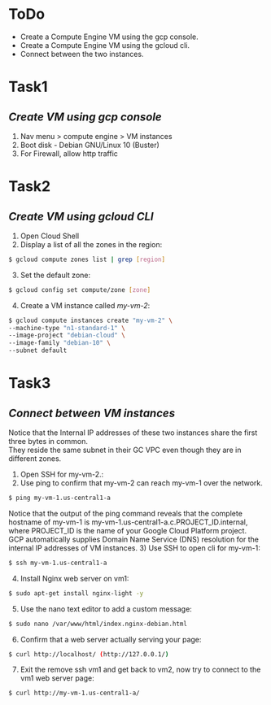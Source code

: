 # ToDo
- Create a Compute Engine VM using the gcp console.
- Create a Compute Engine VM using the gcloud cli.
- Connect between the two instances.

# Task1
## *Create VM using gcp console*
1) Nav menu > compute engine > VM instances
2) Boot disk - Debian GNU/Linux 10 (Buster)
3) For Firewall, allow http traffic

# Task2
## *Create VM using gcloud CLI*
1) Open Cloud Shell
2) Display a list of all the zones in the region:
```sh
$ gcloud compute zones list | grep [region]
```
3) Set the default zone:
```sh
$ gcloud config set compute/zone [zone]
```
4) Create a VM instance called _my-vm-2_:
```sh
$ gcloud compute instances create "my-vm-2" \
--machine-type "n1-standard-1" \
--image-project "debian-cloud" \
--image-family "debian-10" \
--subnet default
```

# Task3
## *Connect between VM instances*
Notice that the Internal IP addresses of these two instances share the first three bytes in common.  
They reside the same subnet in their GC VPC even though they are in different zones.  
1) Open SSH for my-vm-2.:
2) Use ping to confirm that my-vm-2 can reach my-vm-1 over the network.  
```sh
$ ping my-vm-1.us-central1-a
```
Notice that the output of the ping command reveals that the complete hostname of my-vm-1 is my-vm-1.us-central1-a.c.PROJECT_ID.internal, where PROJECT_ID is the name of your Google Cloud Platform project.  
GCP automatically supplies Domain Name Service (DNS) resolution for the internal IP addresses of VM instances.
3) Use SSH to open cli for my-vm-1:
```sh
$ ssh my-vm-1.us-central1-a
```
4) Install Nginx web server on vm1:
```sh
$ sudo apt-get install nginx-light -y
```
5) Use the nano text editor to add a custom message:
```sh
$ sudo nano /var/www/html/index.nginx-debian.html
```
6) Confirm that a web server actually serving your page:
```sh
$ curl http://localhost/ (http://127.0.0.1/)
```
7) Exit the remove ssh vm1 and get back to vm2, now try to connect to the vm1 web server page:
```sh
$ curl http://my-vm-1.us-central1-a/
```